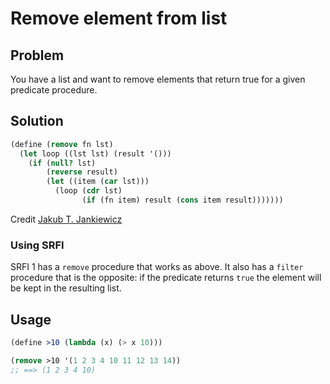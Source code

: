 # Remove element from list

## Problem

You have a list and want to remove elements that return true for a
given predicate procedure.

## Solution

```Scheme
(define (remove fn lst)
  (let loop ((lst lst) (result '()))
    (if (null? lst)
        (reverse result)
        (let ((item (car lst)))
          (loop (cdr lst)
                (if (fn item) result (cons item result)))))))
```
Credit [Jakub T. Jankiewicz](https://jcubic.pl/me)

### Using SRFI

SRFI 1 has a `remove` procedure that works as above. It also has a
`filter` procedure that is the opposite: if the predicate returns
`true` the element will be kept in the resulting list.

## Usage

```Scheme
(define >10 (lambda (x) (> x 10)))

(remove >10 '(1 2 3 4 10 11 12 13 14))
;; ==> (1 2 3 4 10)
```
